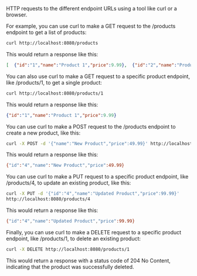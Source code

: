 HTTP requests to the different endpoint URLs using a tool like curl or a browser.

For example, you can use curl to make a GET request to the /products endpoint to get a list of products:

```bash
curl http://localhost:8080/products
```

This would return a response like this:

```json
[  {"id":"1","name":"Product 1","price":9.99},  {"id":"2","name":"Product 2","price":19.99},  {"id":"3","name":"Product 3","price":29.99}]
```

You can also use curl to make a GET request to a specific product endpoint, like /products/1, to get a single product:

```bash
curl http://localhost:8080/products/1
```

This would return a response like this:

```json
{"id":"1","name":"Product 1","price":9.99}
```

You can use curl to make a POST request to the /products endpoint to create a new product, like this:

```bash
curl -X POST -d '{"name":"New Product","price":49.99}' http://localhost:8080/products
```

This would return a response like this:

```bash
{"id":"4","name":"New Product","price":49.99}
```

You can use curl to make a PUT request to a specific product endpoint, like /products/4, to update an existing product, like this:

```bash
curl -X PUT -d '{"id":"4","name":"Updated Product","price":99.99}' 
http://localhost:8080/products/4
```
This would return a response like this:

```bash
{"id":"4","name":"Updated Product","price":99.99}
```

Finally, you can use curl to make a DELETE request to a specific product endpoint, like /products/1, to delete an existing product:

```bash
curl -X DELETE http://localhost:8080/products/1
```

This would return a response with a status code of 204 No Content, indicating that the product was successfully deleted.
